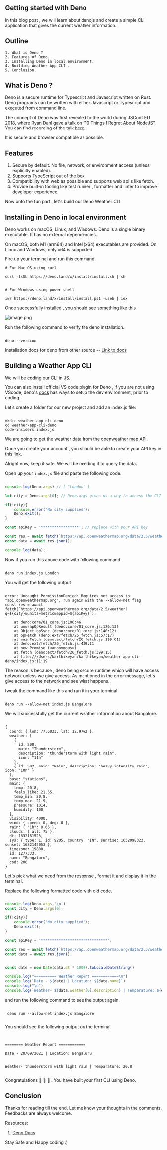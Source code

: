 ## Getting started with Deno

In this blog post , we will learn about denojs and  create a simple CLI application that gives the current weather information.

## Outline 

```
1. What is Deno ? 
2. Features of Deno.
3. Installing Deno in local environment. 
4. Building Weather App CLI .
5. Conclusion. 
```

## What is Deno ?

Deno is a secure runtime for Typescript and Javascript written on Rust. Deno programs can be written with either Javascript or Typescript and executed from command line. 

The concept of Deno was first revealed to the world during JSConf EU 2018, where Ryan Dahl gave a talk on “10 Things I Regret About NodeJS”. You can find recording of the talk  [here](https://www.youtube.com/watch?v=M3BM9TB-8yA).

It is secure and browser compatible as possible. 

## Features 

1. Secure by default. No file, network, or environment access (unless explicitly enabled).
2. Supports TypeScript out of the box.
3. Compatibility with web as possible and supports web api's like fetch.
4. Provide built-in tooling like test runner , formatter and linter to improve developer experience.


Now onto the fun part , let's build our Deno Weather CLI 

## Installing in Deno in local environment 

Deno works on macOS, Linux, and Windows. Deno is a single binary executable. It has no external dependencies.

On macOS, both M1 (arm64) and Intel (x64) executables are provided. On Linux and Windows, only x64 is supported.

Fire up your terminal and run this command. 

```shell
# For Mac OS using curl 

curl -fsSL https://deno.land/x/install/install.sh | sh

```

```shell

# For Windows using power shell

iwr https://deno.land/x/install/install.ps1 -useb | iex

```

Once successfully  installed , you should see something like this 

![image.png](https://cdn.hashnode.com/res/hashnode/image/upload/v1632159511060/pnF4CDoL0.png)

Run the following command to verify the deno installation.

```shell

deno --version

```

Installation docs for deno from other source  -- [Link to docs](https://deno.land/manual@v1.14.0/getting_started/installation)

## Building a Weather App CLI

We will be coding our CLI in JS. 

You can also install official VS code plugin for Deno , if you are not using VScode, deno's [docs](https://deno.land/manual@v1.14.0/getting_started/setup_your_environment) has ways to setup the dev environment, prior to coding. 



Let’s create a folder for our new project  and add an index.js file:

```shell

mkdir weather-app-cli-deno
cd weather-app-cli-deno
code-insiders index.js

```

We are going to get the weather data from the [openweather map](https://openweathermap.org/) API. 

Once you create your account , you should be able to create your API key in this [link](https://home.openweathermap.org/api_keys).

Alright now, keep it safe. We will be needing it to query the data. 

Open up your `index.js` file and paste the following code. 


```javascript

console.log(Deno.args) // [ "London" ]

let city = Deno.args[0]; // Deno.args gives us a way to access the CLI variables

if(!city){
    console.error("No city supplied");
    Deno.exit();
}

const apiKey = '*****************'; // replace with your API key

const res = await fetch(`https://api.openweathermap.org/data/2.5/weather?q=${city}&units=metric&appid=${apiKey}`);
const data = await res.json();

console.log(data);


```

Now if you run this above code with following command

```shell

deno run index.js London

```

You will get the following output 

```shell

error: Uncaught PermissionDenied: Requires net access to "api.openweathermap.org", run again with the --allow-net flag
const res = await fetch(`https://api.openweathermap.org/data/2.5/weather?q=${city}&units=metric&appid=${apiKey}`);
                  ^
    at deno:core/01_core.js:106:46
    at unwrapOpResult (deno:core/01_core.js:126:13)
    at Object.opSync (deno:core/01_core.js:140:12)
    at opFetch (deno:ext/fetch/26_fetch.js:57:17)
    at mainFetch (deno:ext/fetch/26_fetch.js:199:61)
    at deno:ext/fetch/26_fetch.js:439:11
    at new Promise (<anonymous>)
    at fetch (deno:ext/fetch/26_fetch.js:399:15)
    at file:///Users/karthikeyan/karthikeyan/weather-app-cli-deno/index.js:11:19

```

The reason is because , deno being secure runtime which will have access network unless we give access. As mentioned in the error message, let's give access to the network and see what happens.

tweak the command like this and run it in your terminal 

```shell

deno run --allow-net index.js Bangalore

```

We will successfully get the current weather information about Bangalore.

```shell

{
  coord: { lon: 77.6033, lat: 12.9762 },
  weather: [
    {
      id: 200,
      main: "Thunderstorm",
      description: "thunderstorm with light rain",
      icon: "11n"
    },
    { id: 502, main: "Rain", description: "heavy intensity rain", icon: "10n" }
  ],
  base: "stations",
  main: {
    temp: 20.8,
    feels_like: 21.55,
    temp_min: 20.8,
    temp_max: 21.9,
    pressure: 1014,
    humidity: 100
  },
  visibility: 4000,
  wind: { speed: 0, deg: 0 },
  rain: { "1h": 8.65 },
  clouds: { all: 75 },
  dt: 1632161523,
  sys: { type: 1, id: 9205, country: "IN", sunrise: 1632098322, sunset: 1632142053 },
  timezone: 19800,
  id: 1277333,
  name: "Bengaluru",
  cod: 200
}

```

Let's pick what we need from the response , format it and display it in the terminal.

Replace the following formatted code with old code. 

```javascript

console.log(Deno.args,'\n')
const city = Deno.args[0]; 

if(!city){
    console.error("No city supplied");
    Deno.exit();
}

const apiKey = '******************************';

const res = await fetch(`https://api.openweathermap.org/data/2.5/weather?q=${city}&units=metric&appid=${apiKey}`);
const data = await res.json();


const date = new Date(data.dt * 1000).toLocaleDateString()

console.log("========== Weather Report ============\n")
console.log(`Date - ${date} | Location: ${data.name}`)
console.log("\n")
console.log(`Weather- ${data.weather[0].description} | Temparature: ${data.main.temp} \n`)


```

and run the following command to see the output again.

```shell

 deno run --allow-net index.js Bangalore


```

You should see the following output on the terminal


```shell


======== Weather Report ============

Date - 20/09/2021 | Location: Bengaluru


Weather- thunderstorm with light rain | Temparature: 20.8 


```

Congratulations 👏 👏 👏 . You have built your first CLI  using Deno.


## Conclusion

Thanks for reading till the end. Let me know your thoughts in the comments. Feedbacks are always welcome.


Resources:

1. [Deno Docs](https://deno.land/manual@v1.14.0/getting_started)


Stay Safe and Happy coding :)



